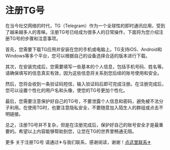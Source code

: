 # 注册TG号

在当今社交网络的时代，TG（Telegram）作为一个全球性的即时通讯应用，受到了越来越多人的青睐。注册TG号已经成为很多人的日常操作，下面将为您介绍注册TG号的步骤和注意事项。

首先，您需要下载TG应用并安装在您的手机或电脑上。TG支持iOS、Android和Windows等多个平台，您可以根据自己的设备选择合适的版本进行下载。

其次，在安装完成后，您需要填写一些基本的个人信息，包括手机号码、姓名等。请确保填写的信息真实有效，因为这些信息将关系到您后续的账号使用和安全。

然后，您将会收到一条验证码短信，输入验证码后即可完成注册。在注册完成后，您可以设置个性化的用户名和头像，使您的TG号更加个性化。

最后，您需要注意保护好自己的TG号，不要泄露个人信息和密码，避免被不法分子利用。在使用TG时，也要注意隐私安全，不要随意加入陌生人的群组或点击不明链接。

总之，注册TG号并不复杂，但是在注册完成后，保护好自己的账号安全才是最重要的。希望以上内容能够帮助到您，让您在TG的世界里畅通无阻。

更多 关于注册TG号 请通过✈与我们联系，感谢阅读，谢谢！[点这里联系✈](https://sms.k02.cc)